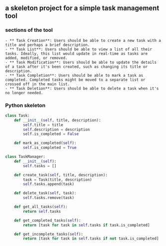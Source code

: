 ## a skeleton project for a simple task management tool

### sections of the tool
    - ** Task Creation**: Users should be able to create a new task with a title and perhaps a brief description.
    - ** Task List**: Users should be able to view a list of all their tasks. Ideally, this list would update in real-time as tasks are added, modified, or removed.
    - ** Task Modification**: Users should be able to update the details of a task after it's been created, such as changing its title or description.
    - ** Task Completion**: Users should be able to mark a task as completed. Completed tasks might be moved to a separate list or crossed off in the main list.
    - ** Task Deletion**: Users should be able to delete a task when it's no longer needed.



### Python skeleton
```python
class Task:
    def __init__(self, title, description):
        self.title = title
        self.description = description
        self.is_completed = False

    def mark_as_completed(self):
        self.is_completed = True

class TaskManager:
    def __init__(self):
        self.tasks = []

    def create_task(self, title, description):
        task = Task(title, description)
        self.tasks.append(task)

    def delete_task(self, task):
        self.tasks.remove(task)

    def get_all_tasks(self):
        return self.tasks

    def get_completed_tasks(self):
        return [task for task in self.tasks if task.is_completed]

    def get_incomplete_tasks(self):
        return [task for task in self.tasks if not task.is_completed]
```
